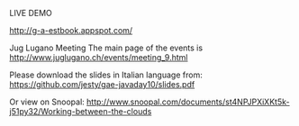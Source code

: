 LIVE DEMO

http://g-a-estbook.appspot.com/

Jug Lugano Meeting
The main page of the events is http://www.juglugano.ch/events/meeting_9.html

Please download the slides in Italian language from: https://github.com/jesty/gae-javaday10/slides.pdf

Or view on Snoopal: http://www.snoopal.com/documents/st4NPJPXiXKt5k-j51py32/Working-between-the-clouds
